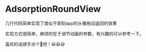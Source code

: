 # AdsorptionRoundView



几行代码简单实现了类似于即刻app的头像拖动返回的效果

实现方式很简单，麻烦的在于调节动画的参数，有兴趣的可以参考一下。

喜欢的话顺手点个🌟吧！😃😃😃
  
